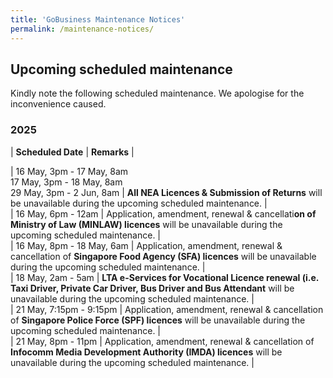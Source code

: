 ```yaml
---
title: 'GoBusiness Maintenance Notices'
permalink: /maintenance-notices/
---
```


## Upcoming scheduled maintenance

Kindly note the following scheduled maintenance. We apologise for the inconvenience caused. 


### 2025 

| **Scheduled Date** | **Remarks** |  

   


| 16 May, 3pm - 17 May, 8am<br>17 May, 3pm - 18 May, 8am<br>29 May, 3pm - 2 Jun, 8am | **All NEA Licences & Submission of Returns** will be unavailable during the upcoming scheduled maintenance. |         
| 16 May, 6pm - 12am | Application, amendment, renewal & cancellati**on of Ministry of Law (MINLAW) licences** will be unavailable during the upcoming scheduled maintenance. |    
| 16 May, 8pm - 18 May, 6am | Application, amendment, renewal & cancellation of **Singapore Food Agency (SFA) licences** will be unavailable during the upcoming scheduled maintenance. |     
| 18 May, 2am - 5am | **LTA e-Services for Vocational Licence renewal (i.e. Taxi Driver, Private Car Driver, Bus Driver and Bus Attendant** will be unavailable during the upcoming scheduled maintenance. |      
| 21 May, 7:15pm - 9:15pm | Application, amendment, renewal & cancellation of **Singapore Police Force (SPF) licences** will be unavailable during the upcoming scheduled maintenance. |       
| 21 May, 8pm - 11pm | Application, amendment, renewal & cancellation of **Infocomm Media Development Authority (IMDA) licences** will be unavailable during the upcoming scheduled maintenance. |   



<script src="/jquery/jquery.min.js"></script> <script src="/jquery/resize-tables.js"></script>
